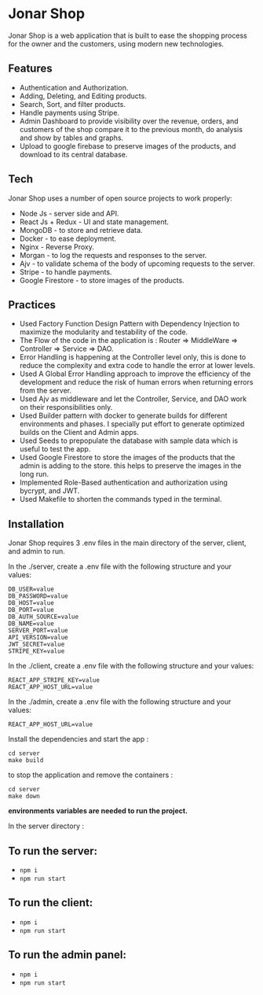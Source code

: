 # Jonar Shop


Jonar Shop is a web application that is built to ease the shopping process for the owner and the customers, using modern new technologies.

## Features

- Authentication and Authorization.
- Adding, Deleting, and Editing products.
- Search, Sort, and filter products.
- Handle payments using Stripe.
- Admin Dashboard to provide visibility over the revenue, orders, and customers of the shop compare it to the previous month, do analysis and show by tables and graphs.
- Upload to google firebase to preserve images of the products, and download to its central database.

## Tech

Jonar Shop uses a number of open source projects to work properly:

- Node Js - server side and API.
- React Js + Redux - UI and state management.
- MongoDB - to store and retrieve data.
- Docker - to ease deployment.
- Nginx - Reverse Proxy.
- Morgan - to log the requests and responses to the server.
- Ajv - to validate schema of the body of upcoming requests to the server.
- Stripe - to handle payments.
- Google Firestore - to store images of the products.

## Practices

- Used Factory Function Design Pattern with Dependency Injection to maximize the modularity and testability of the code.
- The Flow of the code in the application is : Router => MiddleWare => Controller => Service => DAO.
- Error Handling is happening at the Controller level only, this is done to reduce the complexity and extra code to handle the error at lower levels.
- Used A Global Error Handling approach to improve the efficiency of the development and reduce the risk of human errors when returning errors from the server.
- Used Ajv as middleware and let the Controller, Service, and DAO work on their responsibilities only.
- Used Builder pattern with docker to generate builds for different environments and phases. I specially put effort to generate optimized builds on the Client and Admin apps.
- Used Seeds to prepopulate the database with sample data which is useful to test the app.
- Used Google Firestore to store the images of the products that the admin is adding to the store. this helps to preserve the images in the long run.
- Implemented Role-Based authentication and authorization using bycrypt, and JWT.
- Used Makefile to shorten the commands typed in the terminal.

## Installation

Jonar Shop requires 3 .env files in the main directory of the server, client, and admin to run.

In the ./server, create a .env file with the following structure and your values:

```
DB_USER=value
DB_PASSWORD=value
DB_HOST=value
DB_PORT=value
DB_AUTH_SOURCE=value
DB_NAME=value
SERVER_PORT=value
API_VERSION=value
JWT_SECRET=value
STRIPE_KEY=value
```

In the ./client, create a .env file with the following structure and your values:

```
REACT_APP_STRIPE_KEY=value
REACT_APP_HOST_URL=value
```

In the ./admin, create a .env file with the following structure and your values:

```
REACT_APP_HOST_URL=value
```

Install the dependencies and start the app :

```
cd server
make build
```

to stop the application and remove the containers :

```
cd server
make down
```
__environments variables are needed to run the project.__

In the server directory :

## To run the server:
- `npm i`
- `npm run start`

## To run the client:
- `npm i`
- `npm run start`

## To run the admin panel:
- `npm i`
- `npm run start`
